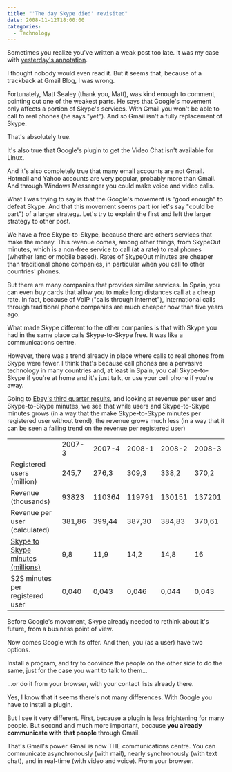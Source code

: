 ```yaml
---
title: "'The day Skype died' revisited"
date: 2008-11-12T18:00:00
categories:
  - Technology
---
```


Sometimes you realize you've written a weak post too late. It was my case with
[yesterday's annotation](/posts/2008-11-11-day-skype-died).

I thought nobody would even read it. But it seems that, because of a trackback
at Gmail Blog, I was wrong.

Fortunately, Matt Sealey (thank you, Matt), was kind enough to comment, pointing
out one of the weakest parts. He says that Google's movement only affects a
portion of Skype's services. With Gmail you won't be able to call to real phones
(he says "yet"). And so Gmail isn't a fully replacement of Skype.

That's absolutely true.

It's also true that Google's plugin to get the Video Chat isn't available for
Linux.

And it's also completely true that many email accounts are not Gmail. Hotmail
and Yahoo accounts are very popular, probably more than Gmail. And through
Windows Messenger you could make voice and video calls.

What I was trying to say is that the Google's movement is "good enough" to
defeat Skype. And that this movement seems part (or let's say "could be part")
of a larger strategy. Let's try to explain the first and left the larger
strategy to other post.

We have a free Skype-to-Skype, because there are others services that make the
money. This revenue comes, among other things, from SkypeOut minutes, which is a
non-free service to call (at a rate) to real phones (whether land or mobile
based). Rates of SkypeOut minutes are cheaper than traditional phone companies,
in particular when you call to other countries' phones.

But there are many companies that provides similar services. In Spain, you can
even buy cards that allow you to make long distances call at a cheap rate. In
fact, because of VoIP ("calls through Internet"), international calls through
traditional phone companies are much cheaper now than five years ago.

What made Skype different to the other companies is that with Skype you had in
the same place calls Skype-to-Skype free. It was like a communications centre.

However, there was a trend already in place where calls to real phones from
Skype were fewer. I think that's because cell phones are a pervasive technology
in many countries and, at least in Spain, you call Skype-to-Skype if you're at
home and it's just talk, or use your cell phone if you're away.

Going to [Ebay's third quarter results](http://investor.ebay.com/common/download/download.cfm?companyid=ebay&fileid=241175&filekey=694bc74d-6b11-434c-85c6-fe1c8ec37748&filename=eBay_FINALQ32008EarningsRelease.pdf), and looking at revenue per user and Skype-to-Skype minutes, we see that while
users and Skype-to-Skype minutes grows (in a way that the make Skype-to-Skype
minutes per registered user without trend), the revenue grows much less (in a
way that it can be seen a falling trend on the revenue per registered user)

<table>
  <tbody>
    <tr>
      <td></td>
      <td>2007-3</td>
      <td>2007-4</td>
      <td>2008-1</td>
      <td>2008-2</td>
      <td>2008-3</td>
    </tr>
    <tr>
      <td>Registered users (million)</td>
      <td>245,7</td>
      <td>276,3</td>
      <td>309,3</td>
      <td>338,2</td>
      <td>370,2<br /></td>
    </tr>
    <tr>
      <td>Revenue (thousands)</td>
      <td>93823</td>
      <td>110364</td>
      <td>119791</td>
      <td>130151</td>
      <td>137201<br /></td>
    </tr>
    <tr>
      <td>Revenue per user (calculated)</td>
      <td>381,86</td>
      <td>399,44</td>
      <td>387,30</td>
      <td>384,83</td>
      <td>370,61</td>
    </tr>
    <tr>
      <td>
        <a
          href="http://skypejournal.com/blog/2008/07/skypes_fy08q2_results_generate.html#more"
          >Skype to Skype minutes (millions)</a
        >
      </td>
      <td>9,8</td>
      <td>11,9</td>
      <td>14,2</td>
      <td>14,8</td>
      <td>16</td>
    </tr>
    <tr>
      <td>S2S minutes per registered user</td>
      <td>0,040</td>
      <td>0,043</td>
      <td>0,046</td>
      <td>0,044</td>
      <td>0,043</td>
    </tr>
  </tbody>
</table>

Before Google's movement, Skype already needed to rethink about it's
future, from a business point of view.

Now comes Google with its offer. And then, you (as a user) have two options.

Install a program, and try to convince the people on the other side to do the
same, just for the case you want to talk to them...

...or do it from your browser, with your contact lists already there.

Yes, I know that it seems there's not many differences. With Google you have to
install a plugin.

But I see it very different. First, because a plugin is less frightening for
many people. But second and much more important, because
**you already communicate with that people**
through Gmail.

That's Gmail's power. Gmail is now THE communications centre. You can
communicate asynchronously (with mail), nearly synchronously (with text chat),
and in real-time (with video and voice). From your browser.
